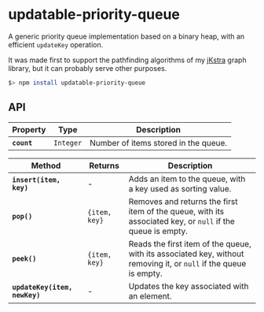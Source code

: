 updatable-priority-queue
===

A generic priority queue implementation based on a binary heap, with an efficient `updateKey` operation.

It was made first to support the pathfinding algorithms of my [jKstra](https://github.com/bbecquet/jKstra) graph library, but it can probably serve other purposes.

```bash
$> npm install updatable-priority-queue
```

API
---

Property | Type | Description
---|---|---
**`count`** | `Integer` | Number of items stored in the queue.

Method | Returns | Description
---|---|---
**`insert(item, key)`**| - | Adds an item to the queue, with a key used as sorting value.
**`pop()`** | `{item, key}` | Removes and returns the first item of the queue, with its associated key, or `null` if the queue is empty.
**`peek()`** | `{item, key}` | Reads the first item of the queue, with its associated key, without removing it, or `null` if the queue is empty.
**`updateKey(item, newKey)`** | - | Updates the key associated with an element.
